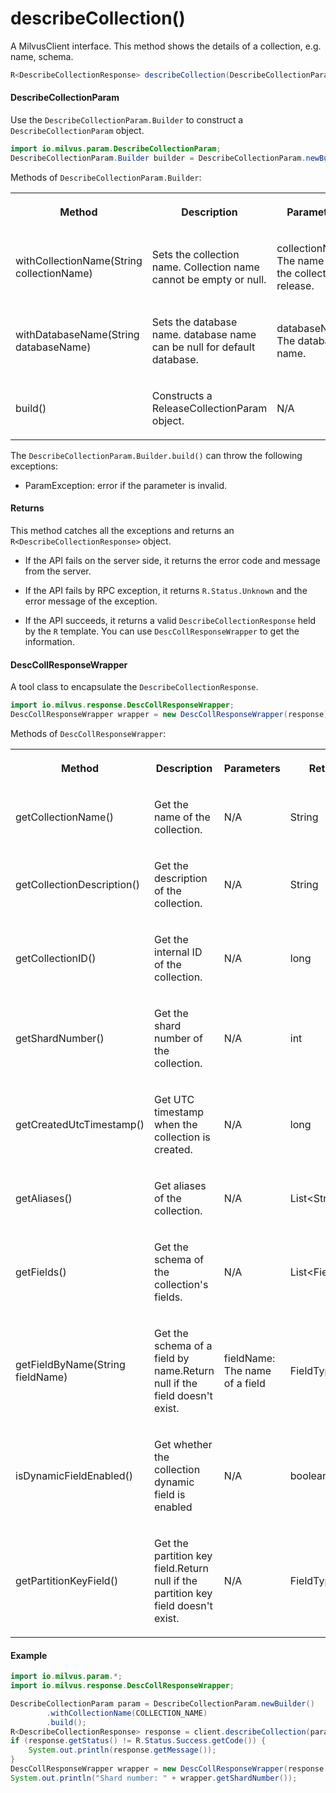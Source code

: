 # describeCollection()

A MilvusClient interface. This method shows the details of a collection, e.g. name, schema.

```java
R<DescribeCollectionResponse> describeCollection(DescribeCollectionParam requestParam);
```

#### DescribeCollectionParam

Use the `DescribeCollectionParam.Builder` to construct a `DescribeCollectionParam` object.

```java
import io.milvus.param.DescribeCollectionParam;
DescribeCollectionParam.Builder builder = DescribeCollectionParam.newBuilder();
```

Methods of `DescribeCollectionParam.Builder`:

<table>
    <tr>
        <th><p>Method</p></th>
        <th><p>Description</p></th>
        <th><p>Parameters</p></th>
    </tr>
    <tr>
        <td><p>withCollectionName(String collectionName)</p></td>
        <td><p>Sets the collection name. Collection name cannot be empty or null.</p></td>
        <td><p>collectionName: The name of the collection to release.</p></td>
    </tr>
    <tr>
        <td><p>withDatabaseName(String databaseName)</p></td>
        <td><p>Sets the database name. database name can be null for default database.</p></td>
        <td><p>databaseName: The database name.</p></td>
    </tr>
    <tr>
        <td><p>build()</p></td>
        <td><p>Constructs a ReleaseCollectionParam object.</p></td>
        <td><p>N/A</p></td>
    </tr>
</table>

The `DescribeCollectionParam.Builder.build()` can throw the following exceptions:

- ParamException: error if the parameter is invalid.

#### Returns

This method catches all the exceptions and returns an `R<DescribeCollectionResponse>` object.

- If the API fails on the server side, it returns the error code and message from the server.

- If the API fails by RPC exception, it returns `R.Status.Unknown` and the error message of the exception.

- If the API succeeds, it returns a valid `DescribeCollectionResponse` held by the `R` template. You can use `DescCollResponseWrapper` to get the information.

#### DescCollResponseWrapper

A tool class to encapsulate the `DescribeCollectionResponse`. 

```java
import io.milvus.response.DescCollResponseWrapper;
DescCollResponseWrapper wrapper = new DescCollResponseWrapper(response);
```

Methods of `DescCollResponseWrapper`:

<table>
   <tr>
     <th><p><strong>Method</strong></p></th>
     <th><p><strong>Description</strong></p></th>
     <th><p><strong>Parameters</strong></p></th>
     <th><p><strong>Returns</strong></p></th>
   </tr>
   <tr>
     <td><p>getCollectionName()</p></td>
     <td><p>Get the name of the collection.</p></td>
     <td><p>N/A</p></td>
     <td><p>String</p></td>
   </tr>
   <tr>
     <td><p>getCollectionDescription()</p></td>
     <td><p>Get the description of the collection.</p></td>
     <td><p>N/A</p></td>
     <td><p>String</p></td>
   </tr>
   <tr>
     <td><p>getCollectionID()</p></td>
     <td><p>Get the internal ID of the collection.</p></td>
     <td><p>N/A</p></td>
     <td><p>long</p></td>
   </tr>
   <tr>
     <td><p>getShardNumber()</p></td>
     <td><p>Get the shard number of the collection.</p></td>
     <td><p>N/A</p></td>
     <td><p>int</p></td>
   </tr>
   <tr>
     <td><p>getCreatedUtcTimestamp()</p></td>
     <td><p>Get UTC timestamp when the collection is created.</p></td>
     <td><p>N/A</p></td>
     <td><p>long</p></td>
   </tr>
   <tr>
     <td><p>getAliases()</p></td>
     <td><p>Get aliases of the collection.</p></td>
     <td><p>N/A</p></td>
     <td><p>List&lt;String></p></td>
   </tr>
   <tr>
     <td><p>getFields()</p></td>
     <td><p>Get the schema of the collection's fields.</p></td>
     <td><p>N/A</p></td>
     <td><p>List&lt;FieldType></p></td>
   </tr>
   <tr>
     <td><p>getFieldByName(String fieldName)</p></td>
     <td><p>Get the schema of a field by name.Return null if the field doesn't exist.</p></td>
     <td><p>fieldName: The name of a field</p></td>
     <td><p>FieldType</p></td>
   </tr>
   <tr>
     <td><p>isDynamicFieldEnabled()</p></td>
     <td><p>Get whether the collection dynamic field is enabled</p></td>
     <td><p>N/A</p></td>
     <td><p>boolean</p></td>
   </tr>
   <tr>
     <td><p>getPartitionKeyField()</p></td>
     <td><p>Get the partition key field.Return null if the partition key field doesn't exist.</p></td>
     <td><p>N/A</p></td>
     <td><p>FieldType</p></td>
   </tr>
</table>

#### Example

```java
import io.milvus.param.*;
import io.milvus.response.DescCollResponseWrapper;

DescribeCollectionParam param = DescribeCollectionParam.newBuilder()
        .withCollectionName(COLLECTION_NAME)
        .build();
R<DescribeCollectionResponse> response = client.describeCollection(param);
if (response.getStatus() != R.Status.Success.getCode()) {
    System.out.println(response.getMessage());
}
DescCollResponseWrapper wrapper = new DescCollResponseWrapper(response.getData());
System.out.println("Shard number: " + wrapper.getShardNumber());
```

